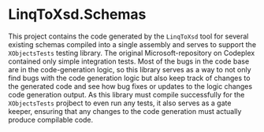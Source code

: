 # LinqToXsd.Schemas

This project contains the code generated by the `LinqToXsd` tool for several existing schemas compiled into a single assembly and serves to support the `XObjectsTests` testing library. The original Microsoft-repository on Codeplex contained only simple integration tests. Most of the bugs in the code base are in the code-generation logic, so this library serves as a way to not only find bugs with the code generation logic but also keep track of changes to the generated code and see how bug fixes or updates to the logic changes code generation output. As this library must compile successfully for the `XObjectsTests` projbect to even run any tests, it also serves as a gate keeper, ensuring that any changes to the code generation must actually produce compilable code.